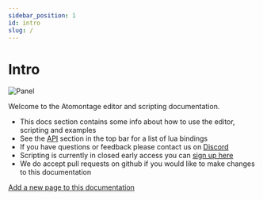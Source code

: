```yaml
---
sidebar_position: 1
id: intro
slug: /
---
```


# Intro

![Panel](/img/editor-basics/banner.png)

Welcome to the Atomontage editor and scripting documentation. 

* This docs section contains some info about how to use the editor, scripting and examples 
* See the [API](api/intro) section in the top bar for a list of lua bindings
* If you have questions or feedback please contact us on [Discord](https://discord.gg/JpaAnchqcw)
* Scripting is currently in closed early access you can [sign up here](https://forms.gle/DyZtdSRTBg3SSbyy9)
* We do accept pull requests on github if you would like to make changes to this documentation

[Add a new page to this documentation](https://github.com/AtomontageInc/atomontage-docs/new/master/docs/manual/?filename=30-sidebar-name.mdx&value=%23%20Header%0A%0AYour%20text%0A%0AThe%20file%20name%20is%20used%20in%20the%20sidebar%20and%20url%0AThe%20number%20in%20the%20file%20name%20is%20used%20for%20ordering%20in%20the%20sidebar%0A%0A%23%20Heading%20%28rank%201%29%0A%23%23%20Heading%202%0A%23%23%23%203%0A%23%23%23%23%204%0A%23%23%23%23%23%205%0A%23%23%23%23%23%23%206%0A%0A%3E%20Block%20quote%0A%0A%2A%20Unordered%0A%2A%20List%0A%0A1.%20Ordered%0A2.%20List%0A%0AA%20paragraph%2C%20introducing%20a%20thematic%20break%3A%0A%0A---%0A%0A%60%60%60lua%0Asome.code%28%29%0A%60%60%60%0A%0Aa%20%5Blink%5D%28https%3A%2F%2Fexample.com%29%2C%20%0Aan%20%21%5Bimage%5D%28%2Fimg%2Flogo.svg%29%20%2C%20%0Asome%20%2Aemphasis%2A%2C%0Asomething%20%2A%2Astrong%2A%2A%2C%20and%20finally%20a%20little%20%60code%28%29%60.)

